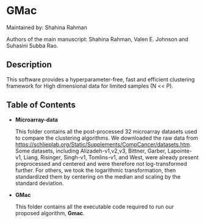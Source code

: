 # GMac

Maintained by: Shahina Rahman

Authors of the main manuscript: Shahina Rahman, Valen E. Johnson and Suhasini Subba Rao. 

## Description 

This software provides a hyperparameter-free, fast and efficient clustering framework for High dimensional data for limited samples (N << P). 

## Table of Contents 

- **Microarray-data**

     This folder contains all the post-processed 32 microarray datasets used to compare the clustering algorithms. 
     We downloaded the raw data from https://schlieplab.org/Static/Supplements/CompCancer/datasets.htm.  
     Some datasets, including Alizadeh-v1,v2,v3, Bittner, Garber, Lapointe-v1, Liang, Risinger, Singh-v1, Tomlins-v1, and West, were already present preprocessed and centered and were therefore not log-transformed further. For others, we took the logarithmic transformation, then standardized them by centering on the median and scaling by the standard deviation. 
    
    
 
- **GMac**  

   This folder contains all the executable code required to run our proposed algorithm, **Gmac**.

